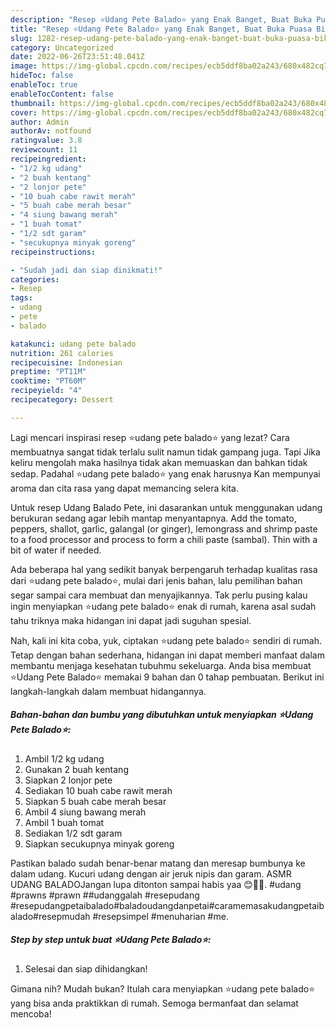 ```yaml
---
description: "Resep ⭐️Udang Pete Balado⭐️ yang Enak Banget, Buat Buka Puasa Bikin Ngiler"
title: "Resep ⭐️Udang Pete Balado⭐️ yang Enak Banget, Buat Buka Puasa Bikin Ngiler"
slug: 1282-resep-udang-pete-balado-yang-enak-banget-buat-buka-puasa-bikin-ngiler
category: Uncategorized
date: 2022-06-26T23:51:48.041Z
image: https://img-global.cpcdn.com/recipes/ecb5ddf8ba02a243/680x482cq70/udang-pete-balado-foto-resep-utama.jpg
hideToc: false
enableToc: true
enableTocContent: false
thumbnail: https://img-global.cpcdn.com/recipes/ecb5ddf8ba02a243/680x482cq70/udang-pete-balado-foto-resep-utama.jpg
cover: https://img-global.cpcdn.com/recipes/ecb5ddf8ba02a243/680x482cq70/udang-pete-balado-foto-resep-utama.jpg
author: Admin
authorAv: notfound
ratingvalue: 3.8
reviewcount: 11
recipeingredient:
- "1/2 kg udang"
- "2 buah kentang"
- "2 lonjor pete"
- "10 buah cabe rawit merah"
- "5 buah cabe merah besar"
- "4 siung bawang merah"
- "1 buah tomat"
- "1/2 sdt garam"
- "secukupnya minyak goreng"
recipeinstructions:

- "Sudah jadi dan siap dinikmati!"
categories:
- Resep
tags:
- udang
- pete
- balado

katakunci: udang pete balado 
nutrition: 261 calories
recipecuisine: Indonesian
preptime: "PT11M"
cooktime: "PT60M"
recipeyield: "4"
recipecategory: Dessert

---
```



Lagi mencari inspirasi resep ⭐️udang pete balado⭐️ yang lezat? Cara membuatnya sangat tidak terlalu sulit namun tidak gampang juga. Tapi Jika keliru mengolah maka hasilnya tidak akan memuaskan dan bahkan tidak sedap. Padahal ⭐️udang pete balado⭐️ yang enak harusnya Kan mempunyai aroma dan cita rasa yang dapat memancing selera kita.


Untuk resep Udang Balado Pete, ini dasarankan untuk menggunakan udang berukuran sedang agar lebih mantap menyantapnya. Add the tomato, peppers, shallot, garlic, galangal (or ginger), lemongrass and shrimp paste to a food processor and process to form a chili paste (sambal). Thin with a bit of water if needed.

Ada beberapa hal yang sedikit banyak berpengaruh terhadap kualitas rasa dari ⭐️udang pete balado⭐️, mulai dari jenis bahan, lalu pemilihan bahan segar sampai cara membuat dan menyajikannya. Tak perlu pusing kalau ingin menyiapkan ⭐️udang pete balado⭐️ enak di rumah, karena asal sudah tahu triknya maka hidangan ini dapat jadi suguhan spesial.


Nah, kali ini kita coba, yuk, ciptakan ⭐️udang pete balado⭐️ sendiri di rumah. Tetap dengan bahan sederhana, hidangan ini dapat memberi manfaat dalam membantu menjaga kesehatan tubuhmu sekeluarga. Anda bisa membuat ⭐️Udang Pete Balado⭐️ memakai 9 bahan dan 0 tahap pembuatan. Berikut ini langkah-langkah dalam membuat hidangannya.

<!--inarticleads1-->

##### Bahan-bahan dan bumbu yang dibutuhkan untuk menyiapkan ⭐️Udang Pete Balado⭐️:

1. Ambil 1/2 kg udang
1. Gunakan 2 buah kentang
1. Siapkan 2 lonjor pete
1. Sediakan 10 buah cabe rawit merah
1. Siapkan 5 buah cabe merah besar
1. Ambil 4 siung bawang merah
1. Ambil 1 buah tomat
1. Sediakan 1/2 sdt garam
1. Siapkan secukupnya minyak goreng


Pastikan balado sudah benar-benar matang dan meresap bumbunya ke dalam udang. Kucuri udang dengan air jeruk nipis dan garam. ASMR UDANG BALADOJangan lupa ditonton sampai habis yaa 😊🙏🏻. #udang #prawns #prawn ##udanggalah #resepudang #resepudangpetaibalado#baladoudangdanpetai#caramemasakudangpetaibalado#resepmudah #resepsimpel #menuharian #me. 

<!--inarticleads2-->

##### Step by step untuk buat ⭐️Udang Pete Balado⭐️:


1. Selesai dan siap dihidangkan!



Gimana nih? Mudah bukan? Itulah cara menyiapkan ⭐️udang pete balado⭐️ yang bisa anda praktikkan di rumah. Semoga bermanfaat dan selamat mencoba!
